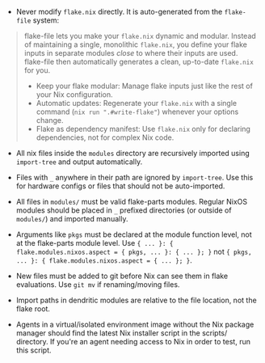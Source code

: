 - Never modify `flake.nix` directly. It is auto-generated from the `flake-file` system:

> flake-file lets you make your `flake.nix` dynamic and modular. Instead of maintaining a single, monolithic `flake.nix`, you define your flake inputs in separate modules _close_ to where their inputs are used. flake-file then automatically generates a clean, up-to-date `flake.nix` for you.
>
> - Keep your flake modular: Manage flake inputs just like the rest of your Nix configuration.
> - Automatic updates: Regenerate your `flake.nix` with a single command (`nix run ".#write-flake"`) whenever your options change.
> - Flake as dependency manifest: Use `flake.nix` only for declaring dependencies, not for complex Nix code.

- All nix files inside the `modules` directory are recursively imported using `import-tree` and output automatically.

- Files with `_` anywhere in their path are ignored by `import-tree`. Use this for hardware configs or files that should not be auto-imported.

- All files in `modules/` must be valid flake-parts modules. Regular NixOS modules should be placed in `_` prefixed directories (or outside of `modules/`) and imported manually.

- Arguments like `pkgs` must be declared at the module function level, not at the flake-parts module level. Use `{ ... }: { flake.modules.nixos.aspect = { pkgs, ... }: { ... }; }` not `{ pkgs, ... }: { flake.modules.nixos.aspect = { ... }; }`.

- New files must be added to git before Nix can see them in flake evaluations. Use `git mv` if renaming/moving files.

- Import paths in dendritic modules are relative to the file location, not the flake root.

- Agents in a virtual/isolated environment image without the Nix package manager should find the latest Nix installer script in the scripts/ directory. If you're an agent needing access to Nix in order to test, run this script.
